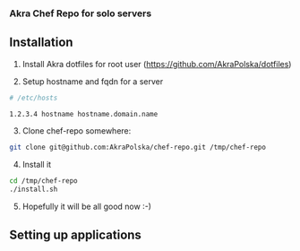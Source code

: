 ### Akra Chef Repo for solo servers


## Installation

1. Install Akra dotfiles for root user (https://github.com/AkraPolska/dotfiles)

2. Setup hostname and fqdn for a server

  ```bash
  # /etc/hosts
  
  1.2.3.4 hostname hostname.domain.name
  ```

3. Clone chef-repo somewhere:

  ```bash
  git clone git@github.com:AkraPolska/chef-repo.git /tmp/chef-repo
  ```

4. Install it

  ```bash
  cd /tmp/chef-repo
  ./install.sh
  ```

5. Hopefully it will be all good now :-)

## Setting up applications